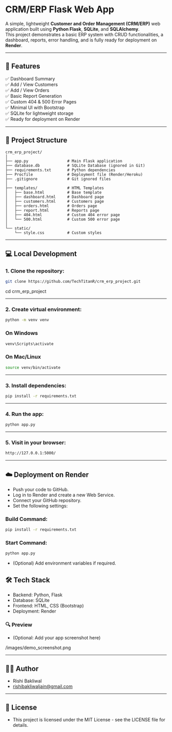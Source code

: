 # CRM/ERP Flask Web App

A simple, lightweight **Customer and Order Management (CRM/ERP)** web application built using **Python Flask**, **SQLite**, and **SQLAlchemy**.  
This project demonstrates a basic ERP system with CRUD functionalities, a dashboard, reports, error handling, and is fully ready for deployment on **Render**.

---

## 🚀 Features

✅ Dashboard Summary  
✅ Add / View Customers  
✅ Add / View Orders  
✅ Basic Report Generation  
✅ Custom 404 & 500 Error Pages  
✅ Minimal UI with Bootstrap  
✅ SQLite for lightweight storage  
✅ Ready for deployment on Render  

---

## 📁 Project Structure

```plaintext
crm_erp_project/
│
├── app.py                 # Main Flask application
├── database.db            # SQLite Database (ignored in Git)
├── requirements.txt       # Python dependencies
├── Procfile               # Deployment file (Render/Heroku)
├── .gitignore             # Git ignored files
│
├── templates/             # HTML Templates
│   ├── base.html          # Base template
│   ├── dashboard.html     # Dashboard page
│   ├── customers.html     # Customers page
│   ├── orders.html        # Orders page
│   ├── report.html        # Reports page
│   ├── 404.html           # Custom 404 error page
│   └── 500.html           # Custom 500 error page
│
└── static/
    └── style.css          # Custom styles

```

---

## 💻 Local Development

### 1. Clone the repository:

```bash
git clone https://github.com/TechTitanR/crm_erp_project.git
```
cd crm_erp_project

---

### 2. Create virtual environment:
```bash 
python -m venv venv
```
### On Windows
```bash 
venv\Scripts\activate
```
### On Mac/Linux
```bash
source venv/bin/activate
```
---

### 3. Install dependencies:
```bash
pip install -r requirements.txt
```
---

### 4. Run the app:
```bash
python app.py
```
---

### 5. Visit in your browser:
```bash
http://127.0.0.1:5000/
```
---

## ☁️ Deployment on Render
- Push your code to GitHub.
- Log in to Render and create a new Web Service.
- Connect your GitHub repository.
- Set the following settings:

### Build Command:
```bash
pip install -r requirements.txt
```
### Start Command:
```bash
python app.py
```
- (Optional) Add environment variables if required.

## 🛠️ Tech Stack
- Backend: Python, Flask
- Database: SQLite
- Frontend: HTML, CSS (Bootstrap)
- Deployment: Render

### 🔍 Preview
- (Optional: Add your app screenshot here)

/images/demo_screenshot.png

---

## 🙋‍♂️ Author
- Rishi Bakliwal
- rishibakliwaljain@gmail.com

--- 

## 📄 License
- This project is licensed under the MIT License - see the LICENSE file for details.

